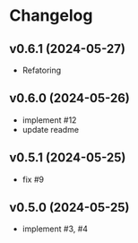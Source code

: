 # Changelog

## v0.6.1 (2024-05-27)

- Refatoring

## v0.6.0 (2024-05-26)

- implement #12
- update readme

## v0.5.1 (2024-05-25)

- fix #9

## v0.5.0 (2024-05-25)

- implement #3, #4
